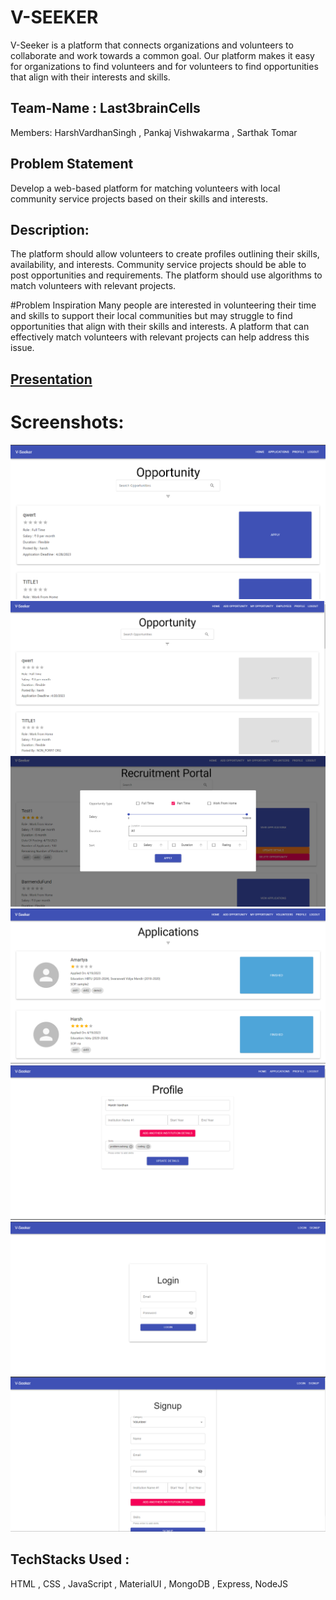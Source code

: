 # V-SEEKER
V-Seeker is a platform that connects organizations and volunteers to collaborate and work towards a common goal. Our platform makes it
easy for organizations to find volunteers and for volunteers to find opportunities that align with their interests and skills.

## Team-Name : Last3brainCells
Members: HarshVardhanSingh , Pankaj Vishwakarma , Sarthak Tomar

## Problem Statement
Develop a web-based platform for matching volunteers with local community service projects based on their skills and interests.

## Description:
The platform should allow volunteers to create profiles outlining their skills, availability, and interests. Community service projects should be able to post opportunities and requirements. The platform should use algorithms to match volunteers with relevant projects.

#Problem Inspiration
Many people are interested in volunteering their time and skills to support their local communities but may struggle to find opportunities that align with their skills and interests. A platform that can effectively match volunteers with relevant projects can help address this issue.

## [Presentation](https://drive.google.com/file/d/1p9PK0Y3-XwLZ83zfaml_4eHUN1Vw67hD/view?usp=sharing)

# Screenshots:

![alt text](https://raw.githubusercontent.com/harshvardhansb/V-Seeker/main/ss1.png)
![alt text](https://raw.githubusercontent.com/harshvardhansb/V-Seeker/main/ss2.png)
![alt text](https://raw.githubusercontent.com/harshvardhansb/V-Seeker/main/ss4.png)
![alt text](https://raw.githubusercontent.com/harshvardhansb/V-Seeker/main/ss5.png)
![alt text](https://raw.githubusercontent.com/harshvardhansb/V-Seeker/main/ss6.png)
![alt text](https://raw.githubusercontent.com/harshvardhansb/V-Seeker/main/ss7.png)
![alt text](https://raw.githubusercontent.com/harshvardhansb/V-Seeker/main/ss8.png)


## TechStacks Used :
HTML , CSS , JavaScript , MaterialUI , MongoDB , Express, NodeJS

